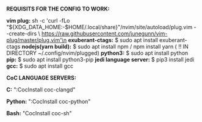 **REQUISITS FOR THE CONFIG TO WORK:** 

**vim plug:** sh -c 'curl -fLo "${XDG_DATA_HOME:-$HOME/.local/share}"/nvim/site/autoload/plug.vim --create-dirs \ https://raw.githubusercontent.com/junegunn/vim-plug/master/plug.vim'\n
**exuberant-ctags:** $ sudo apt install exuberant-ctags
**nodejs(yarn build):** $ sudo apt install npm / npm install yarn ( !! IN DIRECTORY ~/.config/nvim/plugged) 
**python3:** $ sudo apt install python
**pip:** $ sudo apt install python3-pip
**jedi language server:** $ pip3 install jedi
**gcc:** $ sudo apt install gcc
 




**CoC LANGUAGE SERVERS:**

**C:** ":CocInstall coc-clangd"

**Python:** ":CocInstall coc-python"

**Bash:** "CocInstall coc-sh"
